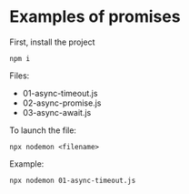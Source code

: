 # Examples of promises

First, install the project

```
npm i
```

Files:

* 01-async-timeout.js
* 02-async-promise.js
* 03-async-await.js

To launch the file:

```
npx nodemon <filename>
```

Example:

```
npx nodemon 01-async-timeout.js
```

